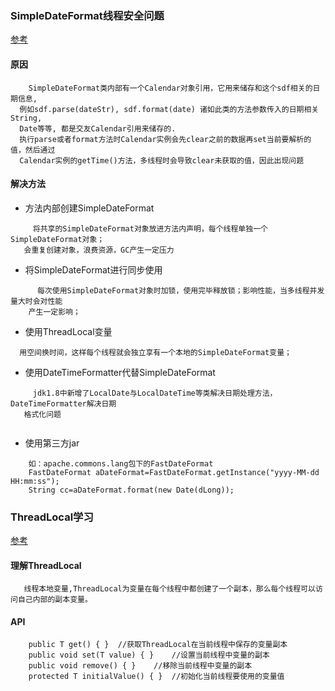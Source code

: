 ### SimpleDateFormat线程安全问题

[参考](https://www.cnblogs.com/zemliu/p/3290585.html)

#### 原因
```
    SimpleDateFormat类内部有一个Calendar对象引用，它用来储存和这个sdf相关的日期信息,
  例如sdf.parse(dateStr), sdf.format(date) 诸如此类的方法参数传入的日期相关String,
  Date等等, 都是交友Calendar引用来储存的.
  执行parse或者format方法时Calendar实例会先clear之前的数据再set当前要解析的值，然后通过
  Calendar实例的getTime()方法，多线程时会导致clear未获取的值，因此出现问题
```

#### 解决方法

* 方法内部创建SimpleDateFormat
    
```
     将共享的SimpleDateFormat对象放进方法内声明，每个线程单独一个SimpleDateFormat对象；
   会重复创建对象，浪费资源，GC产生一定压力
```
* 将SimpleDateFormat进行同步使用

```text
      每次使用SimpleDateFormat对象时加锁，使用完毕释放锁；影响性能，当多线程并发量大时会对性能
    产生一定影响；
```     
* 使用ThreadLocal变量
```text
  用空间换时间，这样每个线程就会独立享有一个本地的SimpleDateFormat变量；
```
* 使用DateTimeFormatter代替SimpleDateFormat
 ```text
      jdk1.8中新增了LocalDate与LocalDateTime等类解决日期处理方法，DateTimeFormatter解决日期
    格式化问题
    
``` 
* 使用第三方jar
```text
    如：apache.commons.lang包下的FastDateFormat
    FastDateFormat aDateFormat=FastDateFormat.getInstance("yyyy-MM-dd HH:mm:ss");
    String cc=aDateFormat.format(new Date(dLong));
```
 ### ThreadLocal学习
 [参考](https://www.cnblogs.com/dolphin0520/p/3920407.html)
 
 #### 理解ThreadLocal
 ```text
    线程本地变量,ThreadLocal为变量在每个线程中都创建了一个副本，那么每个线程可以访问自己内部的副本变量。
```   

#### API
```text
    public T get() { }  //获取ThreadLocal在当前线程中保存的变量副本
    public void set(T value) { }    //设置当前线程中变量的副本
    public void remove() { }    //移除当前线程中变量的副本
    protected T initialValue() { }  //初始化当前线程要使用的变量值
```
